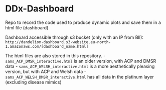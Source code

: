 # DDx-Dashboard
Repo to record the code used to produce dynamic plots and save them in a html file (dashboard)

Dashboard accessible through s3 bucket (only with an IP from BII):
`http://dandelion-dashboard.s3-website.eu-north-1.amazonaws.com/[dashboard_name.html]`

The html files are also stored in this repository.
    - `sams_ACP_DMSR_interactive.html` is an older version, with ACP and DMSR data
    - `sams_ACP_WELSH_interactive.html` is a more aesthetically pleasing version, but with ACP and Welsh data
    - `sams_ACP_WELSH_DMSR_interactive.html` has all data in the platinum layer (excluding disease mimics)
    